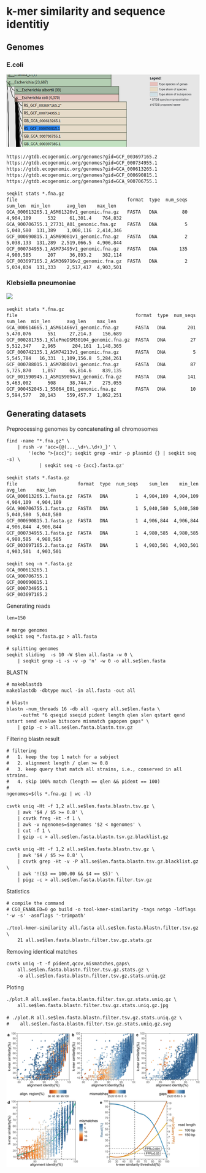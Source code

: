 # k-mer similarity and sequence identitiy

## Genomes

### E.coli

![](e.coli/genomes.png)

    https://gtdb.ecogenomic.org/genomes?gid=GCF_003697165.2
    https://gtdb.ecogenomic.org/genomes?gid=GCF_000734955.1
    https://gtdb.ecogenomic.org/genomes?gid=GCA_000613265.1
    https://gtdb.ecogenomic.org/genomes?gid=GCF_000690815.1
    https://gtdb.ecogenomic.org/genomes?gid=GCA_900706755.1

    seqkit stats *.fna.gz
    file                                        format  type  num_seqs    sum_len  min_len      avg_len    max_len
    GCA_000613265.1_ASM61326v1_genomic.fna.gz   FASTA   DNA         80  4,904,109      532     61,301.4    764,832
    GCA_900706755.1_27731_A01_genomic.fna.gz    FASTA   DNA          5  5,040,580  131,389    1,008,116  2,414,346
    GCF_000690815.1_ASM69081v1_genomic.fna.gz   FASTA   DNA          2  5,038,133  131,289  2,519,066.5  4,906,844
    GCF_000734955.1_ASM73495v1_genomic.fna.gz   FASTA   DNA        135  4,980,585      207     36,893.2    382,114
    GCF_003697165.2_ASM369716v2_genomic.fna.gz  FASTA   DNA          2  5,034,834  131,333    2,517,417  4,903,501

### Klebsiella pneumoniae
    
![](k.pneumoniae/genomes.png)

    seqkit stats *.fna.gz
    file                                           format  type  num_seqs    sum_len  min_len      avg_len    max_len
    GCA_000614665.1_ASM61466v1_genomic.fna.gz      FASTA   DNA        201  5,470,076      551     27,214.3    156,689
    GCF_000281755.1_KlePneDSM30104_genomic.fna.gz  FASTA   DNA         27  5,512,347    2,965      204,161  1,148,365
    GCF_000742135.1_ASM74213v1_genomic.fna.gz      FASTA   DNA          5  5,545,784   16,331  1,109,156.8  5,284,261
    GCF_000788015.1_ASM78801v1_genomic.fna.gz      FASTA   DNA         87  5,725,870    1,057     65,814.6    839,135
    GCF_001590945.1_ASM159094v1_genomic.fna.gz     FASTA   DNA        141  5,463,002      508     38,744.7    275,055
    GCF_900452045.1_55064_E01_genomic.fna.gz       FASTA   DNA         10  5,594,577   28,143    559,457.7  1,862,251

## Generating datasets

Preprocessing genomes by concatenating all chromosomes

    find -name "*.fna.gz" \
        | rush -v 'acc={@(..._\d+\.\d+)_}' \
            '(echo ">{acc}"; seqkit grep -vnir -p plasmid {} | seqkit seq -s) \
                | seqkit seq -o {acc}.fasta.gz'
    
    seqkit stats *.fasta.gz
    file                      format  type  num_seqs    sum_len    min_len    avg_len    max_len
    GCA_000613265.1.fasta.gz  FASTA   DNA          1  4,904,109  4,904,109  4,904,109  4,904,109
    GCA_900706755.1.fasta.gz  FASTA   DNA          1  5,040,580  5,040,580  5,040,580  5,040,580
    GCF_000690815.1.fasta.gz  FASTA   DNA          1  4,906,844  4,906,844  4,906,844  4,906,844
    GCF_000734955.1.fasta.gz  FASTA   DNA          1  4,980,585  4,980,585  4,980,585  4,980,585
    GCF_003697165.2.fasta.gz  FASTA   DNA          1  4,903,501  4,903,501  4,903,501  4,903,501
    
    seqkit seq -n *.fasta.gz
    GCA_000613265.1
    GCA_900706755.1
    GCF_000690815.1
    GCF_000734955.1
    GCF_003697165.2
        
Generating reads

    len=150
    
    # merge genomes
    seqkit seq *.fasta.gz > all.fasta
    
    # splitting genomes
    seqkit sliding  -s 10 -W $len all.fasta -w 0 \
        | seqkit grep -i -s -v -p 'n' -w 0 -o all.se$len.fasta

BLASTN
    
    # makeblastdb
    makeblastdb -dbtype nucl -in all.fasta -out all
       
    # blastn
    blastn -num_threads 16 -db all -query all.se$len.fasta \
         -outfmt "6 qseqid sseqid pident length qlen slen qstart qend sstart send evalue bitscore mismatch gapopen gaps" \
        | gzip -c > all.se$len.fasta.blastn.tsv.gz
        
Filtering blastn result
    
    # filtering
    #   1. keep the top 1 match for a subject    
    #   2. alignment length / qlen >= 0.8
    #   3. keep query that match all strains, i.e., conserved in all strains.
    #   4. skip 100% match (length == qlen && pident == 100)  
    #     
    ngenomes=$(ls *.fna.gz | wc -l)

    csvtk uniq -Ht -f 1,2 all.se$len.fasta.blastn.tsv.gz \
        | awk '$4 / $5 >= 0.8' \
        | csvtk freq -Ht -f 1 \
        | awk -v ngenomes=$ngenomes '$2 < ngenomes' \
        | cut -f 1 \
        | gzip -c > all.se$len.fasta.blastn.tsv.gz.blacklist.gz
        
    csvtk uniq -Ht -f 1,2 all.se$len.fasta.blastn.tsv.gz \
        | awk '$4 / $5 >= 0.8' \
        | csvtk grep -Ht -v -P all.se$len.fasta.blastn.tsv.gz.blacklist.gz \
        | awk '!($3 == 100.00 && $4 == $5)' \
        | pigz -c > all.se$len.fasta.blastn.filter.tsv.gz
    
Statistics
      
    # compile the command
    # CGO_ENABLED=0 go build -o tool-kmer-similarity -tags netgo -ldflags '-w -s' -asmflags '-trimpath'

    ./tool-kmer-similarity all.fasta all.se$len.fasta.blastn.filter.tsv.gz \
        21 all.se$len.fasta.blastn.filter.tsv.gz.stats.gz
    
Removing identical matches
 
    csvtk uniq -t -f pident,qcov,mismatches,gaps\
        all.se$len.fasta.blastn.filter.tsv.gz.stats.gz \
        -o all.se$len.fasta.blastn.filter.tsv.gz.stats.uniq.gz
    
Ploting

    ./plot.R all.se$len.fasta.blastn.filter.tsv.gz.stats.uniq.gz \
        all.se$len.fasta.blastn.filter.tsv.gz.stats.uniq.gz.jpg
        
    # ./plot.R all.se$len.fasta.blastn.filter.tsv.gz.stats.uniq.gz \
    #    all.se$len.fasta.blastn.filter.tsv.gz.stats.uniq.gz.svg


![](e.coli/all.se150.fasta.blastn.filter.tsv.gz.stats.uniq.gz.jpg)

